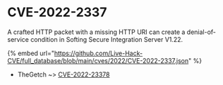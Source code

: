 # CVE-2022-2337

A crafted HTTP packet with a missing HTTP URI can create a denial-of-service condition in Softing Secure Integration Server V1.22.

{% embed url="https://github.com/Live-Hack-CVE/full_database/blob/main/cves/2022/CVE-2022-2337.json" %}


* TheGetch ~> [CVE-2022-23378](https://www.alice-snow.ru/2022/database/cve-2022-2337/cve-2022-23378-thegetch)